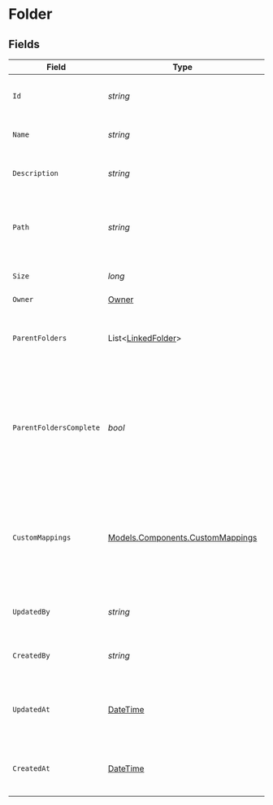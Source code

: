 # Folder


## Fields

| Field                                                                                                    | Type                                                                                                     | Required                                                                                                 | Description                                                                                              | Example                                                                                                  |
| -------------------------------------------------------------------------------------------------------- | -------------------------------------------------------------------------------------------------------- | -------------------------------------------------------------------------------------------------------- | -------------------------------------------------------------------------------------------------------- | -------------------------------------------------------------------------------------------------------- |
| `Id`                                                                                                     | *string*                                                                                                 | :heavy_minus_sign:                                                                                       | A unique identifier for an object.                                                                       | 12345                                                                                                    |
| `Name`                                                                                                   | *string*                                                                                                 | :heavy_check_mark:                                                                                       | The name of the folder                                                                                   | Documents                                                                                                |
| `Description`                                                                                            | *string*                                                                                                 | :heavy_minus_sign:                                                                                       | Optional description of the folder                                                                       | My Personal Documents                                                                                    |
| `Path`                                                                                                   | *string*                                                                                                 | :heavy_minus_sign:                                                                                       | The full path of the folder (includes the folder name)                                                   | /Personal/Documents                                                                                      |
| `Size`                                                                                                   | *long*                                                                                                   | :heavy_minus_sign:                                                                                       | The size of the folder in bytes                                                                          | 1810673                                                                                                  |
| `Owner`                                                                                                  | [Owner](../../Models/Components/Owner.md)                                                                | :heavy_minus_sign:                                                                                       | N/A                                                                                                      |                                                                                                          |
| `ParentFolders`                                                                                          | List<[LinkedFolder](../../Models/Components/LinkedFolder.md)>                                            | :heavy_check_mark:                                                                                       | The parent folders of the file, starting from the root                                                   |                                                                                                          |
| `ParentFoldersComplete`                                                                                  | *bool*                                                                                                   | :heavy_minus_sign:                                                                                       | Whether the list of parent folder is complete. Some connectors only return the direct parent of a folder |                                                                                                          |
| `CustomMappings`                                                                                         | [Models.Components.CustomMappings](../../Models/Components/CustomMappings.md)                            | :heavy_minus_sign:                                                                                       | When custom mappings are configured on the resource, the result is included here.                        |                                                                                                          |
| `UpdatedBy`                                                                                              | *string*                                                                                                 | :heavy_minus_sign:                                                                                       | The user who last updated the object.                                                                    | 12345                                                                                                    |
| `CreatedBy`                                                                                              | *string*                                                                                                 | :heavy_minus_sign:                                                                                       | The user who created the object.                                                                         | 12345                                                                                                    |
| `UpdatedAt`                                                                                              | [DateTime](https://learn.microsoft.com/en-us/dotnet/api/system.datetime?view=net-5.0)                    | :heavy_minus_sign:                                                                                       | The date and time when the object was last updated.                                                      | 2020-09-30T07:43:32.000Z                                                                                 |
| `CreatedAt`                                                                                              | [DateTime](https://learn.microsoft.com/en-us/dotnet/api/system.datetime?view=net-5.0)                    | :heavy_minus_sign:                                                                                       | The date and time when the object was created.                                                           | 2020-09-30T07:43:32.000Z                                                                                 |
